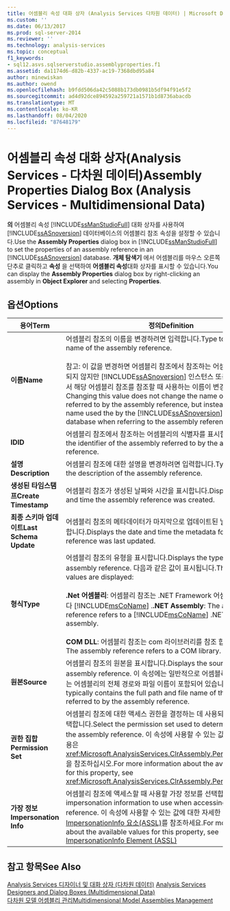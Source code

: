 ```yaml
---
title: 어셈블리 속성 대화 상자 (Analysis Services 다차원 데이터) | Microsoft Docs
ms.custom: ''
ms.date: 06/13/2017
ms.prod: sql-server-2014
ms.reviewer: ''
ms.technology: analysis-services
ms.topic: conceptual
f1_keywords:
- sql12.asvs.sqlserverstudio.assemblyproperties.f1
ms.assetid: da1174d6-d82b-4337-ac19-7368dbd95a84
author: minewiskan
ms.author: owend
ms.openlocfilehash: b9fdd506da42c5088b173db0981b5df94f91e5f2
ms.sourcegitcommit: ad4d92dce894592a259721a1571b1d8736abacdb
ms.translationtype: MT
ms.contentlocale: ko-KR
ms.lasthandoff: 08/04/2020
ms.locfileid: "87648179"
---
```

# <a name="assembly-properties-dialog-box-analysis-services---multidimensional-data"></a><span data-ttu-id="95bbf-102">어셈블리 속성 대화 상자(Analysis Services - 다차원 데이터)</span><span class="sxs-lookup"><span data-stu-id="95bbf-102">Assembly Properties Dialog Box (Analysis Services - Multidimensional Data)</span></span>
  <span data-ttu-id="95bbf-103">**의** 어셈블리 속성 [!INCLUDE[ssManStudioFull](../includes/ssmanstudiofull-md.md)] 대화 상자를 사용하여 [!INCLUDE[ssASnoversion](../includes/ssasnoversion-md.md)] 데이터베이스의 어셈블리 참조 속성을 설정할 수 있습니다.</span><span class="sxs-lookup"><span data-stu-id="95bbf-103">Use the **Assembly Properties** dialog box in [!INCLUDE[ssManStudioFull](../includes/ssmanstudiofull-md.md)] to set the properties of an assembly reference in an [!INCLUDE[ssASnoversion](../includes/ssasnoversion-md.md)] database.</span></span> <span data-ttu-id="95bbf-104">**개체 탐색기** 에서 어셈블리를 마우스 오른쪽 단추로 클릭하고 **속성** 을 선택하여 **어셈블리 속성**대화 상자를 표시할 수 있습니다.</span><span class="sxs-lookup"><span data-stu-id="95bbf-104">You can display the **Assembly Properties** dialog box by right-clicking an assembly in **Object Explorer** and selecting **Properties**.</span></span>  
  
## <a name="options"></a><span data-ttu-id="95bbf-105">옵션</span><span class="sxs-lookup"><span data-stu-id="95bbf-105">Options</span></span>  
  
|<span data-ttu-id="95bbf-106">용어</span><span class="sxs-lookup"><span data-stu-id="95bbf-106">Term</span></span>|<span data-ttu-id="95bbf-107">정의</span><span class="sxs-lookup"><span data-stu-id="95bbf-107">Definition</span></span>|  
|----------|----------------|  
|<span data-ttu-id="95bbf-108">**이름**</span><span class="sxs-lookup"><span data-stu-id="95bbf-108">**Name**</span></span>|<span data-ttu-id="95bbf-109">어셈블리 참조의 이름을 변경하려면 입력합니다.</span><span class="sxs-lookup"><span data-stu-id="95bbf-109">Type to change the name of the assembly reference.</span></span><br /><br /> <span data-ttu-id="95bbf-110">참고: 이 값을 변경하면 어셈블리 참조에서 참조하는 어셈블리 이름은 변경되지 않지만 [!INCLUDE[ssASnoversion](../includes/ssasnoversion-md.md)] 인스턴스 또는 데이터베이스에서 해당 어셈블리 참조를 참조할 때 사용하는 이름이 변경됩니다.</span><span class="sxs-lookup"><span data-stu-id="95bbf-110">Note: Changing this value does not change the name of the assembly referred to by the assembly reference, but instead changes the name used the by the [!INCLUDE[ssASnoversion](../includes/ssasnoversion-md.md)] instance or database when referring to the assembly reference.</span></span>|  
|<span data-ttu-id="95bbf-111">**ID**</span><span class="sxs-lookup"><span data-stu-id="95bbf-111">**ID**</span></span>|<span data-ttu-id="95bbf-112">어셈블리 참조에서 참조하는 어셈블리의 식별자를 표시합니다.</span><span class="sxs-lookup"><span data-stu-id="95bbf-112">Displays the identifier of the assembly referred to by the assembly reference.</span></span>|  
|<span data-ttu-id="95bbf-113">**설명**</span><span class="sxs-lookup"><span data-stu-id="95bbf-113">**Description**</span></span>|<span data-ttu-id="95bbf-114">어셈블리 참조에 대한 설명을 변경하려면 입력합니다.</span><span class="sxs-lookup"><span data-stu-id="95bbf-114">Type to change the description of the assembly reference.</span></span>|  
|<span data-ttu-id="95bbf-115">**생성된 타임스탬프**</span><span class="sxs-lookup"><span data-stu-id="95bbf-115">**Create Timestamp**</span></span>|<span data-ttu-id="95bbf-116">어셈블리 참조가 생성된 날짜와 시간을 표시합니다.</span><span class="sxs-lookup"><span data-stu-id="95bbf-116">Displays the date and time the assembly reference was created.</span></span>|  
|<span data-ttu-id="95bbf-117">**최종 스키마 업데이트**</span><span class="sxs-lookup"><span data-stu-id="95bbf-117">**Last Schema Update**</span></span>|<span data-ttu-id="95bbf-118">어셈블리 참조의 메타데이터가 마지막으로 업데이트된 날짜와 시간을 표시합니다.</span><span class="sxs-lookup"><span data-stu-id="95bbf-118">Displays the date and time the metadata for the assembly reference was last updated.</span></span>|  
|<span data-ttu-id="95bbf-119">**형식**</span><span class="sxs-lookup"><span data-stu-id="95bbf-119">**Type**</span></span>|<span data-ttu-id="95bbf-120">어셈블리 참조의 유형을 표시합니다.</span><span class="sxs-lookup"><span data-stu-id="95bbf-120">Displays the type of the assembly reference.</span></span> <span data-ttu-id="95bbf-121">다음과 같은 값이 표시됩니다.</span><span class="sxs-lookup"><span data-stu-id="95bbf-121">The following values are displayed:</span></span><br /><br /> <span data-ttu-id="95bbf-122">**.Net 어셈블리**: 어셈블리 참조는 .NET Framework 어셈블리를 참조 합니다 [!INCLUDE[msCoName](../includes/msconame-md.md)] .</span><span class="sxs-lookup"><span data-stu-id="95bbf-122">**.NET Assembly**: The assembly reference refers to a [!INCLUDE[msCoName](../includes/msconame-md.md)] .NET Framework assembly.</span></span><br /><br /> <span data-ttu-id="95bbf-123">**COM DLL**: 어셈블리 참조는 com 라이브러리를 참조 합니다.</span><span class="sxs-lookup"><span data-stu-id="95bbf-123">**COM DLL**: The assembly reference refers to a COM library.</span></span>|  
|<span data-ttu-id="95bbf-124">**원본**</span><span class="sxs-lookup"><span data-stu-id="95bbf-124">**Source**</span></span>|<span data-ttu-id="95bbf-125">어셈블리 참조의 원본을 표시합니다.</span><span class="sxs-lookup"><span data-stu-id="95bbf-125">Displays the source of the assembly reference.</span></span> <span data-ttu-id="95bbf-126">이 속성에는 일반적으로 어셈블리 참조에서 참조하는 어셈블리의 전체 경로와 파일 이름이 포함되어 있습니다.</span><span class="sxs-lookup"><span data-stu-id="95bbf-126">This property typically contains the full path and file name of the assembly referred to by the assembly reference.</span></span>|  
|<span data-ttu-id="95bbf-127">**권한 집합**</span><span class="sxs-lookup"><span data-stu-id="95bbf-127">**Permission Set**</span></span>|<span data-ttu-id="95bbf-128">어셈블리 참조에 대한 액세스 권한을 결정하는 데 사용되는 권한 집합을 선택합니다.</span><span class="sxs-lookup"><span data-stu-id="95bbf-128">Select the permission set used to determine access to the assembly reference.</span></span> <span data-ttu-id="95bbf-129">이 속성에 사용할 수 있는 값에 대한 자세한 내용은 <xref:Microsoft.AnalysisServices.ClrAssembly.PermissionSet%2A>을 참조하십시오.</span><span class="sxs-lookup"><span data-stu-id="95bbf-129">For more information about the available values for this property, see <xref:Microsoft.AnalysisServices.ClrAssembly.PermissionSet%2A>.</span></span>|  
|<span data-ttu-id="95bbf-130">**가장 정보**</span><span class="sxs-lookup"><span data-stu-id="95bbf-130">**Impersonation Info**</span></span>|<span data-ttu-id="95bbf-131">어셈블리 참조에 액세스할 때 사용할 가장 정보를 선택합니다.</span><span class="sxs-lookup"><span data-stu-id="95bbf-131">Select the impersonation information to use when accessing the assembly reference.</span></span> <span data-ttu-id="95bbf-132">이 속성에 사용할 수 있는 값에 대한 자세한 내용은 [ImpersonationInfo 요소&#40;ASSL&#41;](https://docs.microsoft.com/bi-reference/assl/properties/impersonationinfo-element-assl)를 참조하세요.</span><span class="sxs-lookup"><span data-stu-id="95bbf-132">For more information about the available values for this property, see [ImpersonationInfo Element &#40;ASSL&#41;](https://docs.microsoft.com/bi-reference/assl/properties/impersonationinfo-element-assl)</span></span>|  
  
## <a name="see-also"></a><span data-ttu-id="95bbf-133">참고 항목</span><span class="sxs-lookup"><span data-stu-id="95bbf-133">See Also</span></span>  
 <span data-ttu-id="95bbf-134">[Analysis Services 디자이너 및 대화 상자 &#40;다차원 데이터&#41;](analysis-services-designers-and-dialog-boxes-multidimensional-data.md) </span><span class="sxs-lookup"><span data-stu-id="95bbf-134">[Analysis Services Designers and Dialog Boxes &#40;Multidimensional Data&#41;](analysis-services-designers-and-dialog-boxes-multidimensional-data.md) </span></span>  
 [<span data-ttu-id="95bbf-135">다차원 모델 어셈블리 관리</span><span class="sxs-lookup"><span data-stu-id="95bbf-135">Multidimensional Model Assemblies Management</span></span>](multidimensional-models/multidimensional-model-assemblies-management.md)  
  
  
